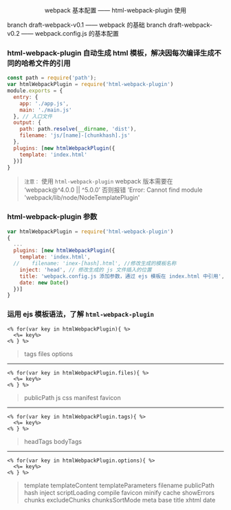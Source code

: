 
<center>webpack 基本配置 —— html-webpack-plugin 使用</center>

branch draft-webpack-v0.1 —— webpack 的基础
branch draft-webpack-v0.2 —— webpack.config.js 的基本配置

### html-webpack-plugin 自动生成 html 模板，解决因每次编译生成不同的哈希文件的引用

```javascript
const path = require('path');
var htmlWebpackPlugin = require('html-webpack-plugin')
module.exports = {
  entry: {
    app: './app.js',
    main: './main.js'
  }, // 入口文件
  output: {
    path: path.resolve(__dirname, 'dist'),
    filename: 'js/[name]-[chunkhash].js'
  },
  plugins: [new htmlWebpackPlugin({
    template: 'index.html'
  })]
}
```
>`注意：` 使用 `html-webpack-plugin` webpack 版本需要在 ‘webpack@^4.0.0 || ^5.0.0’ 否则报错 ’Error: Cannot find module 'webpack/lib/node/NodeTemplatePlugin'

### html-webpack-plugin 参数
```javascript
var htmlWebpackPlugin = require('html-webpack-plugin')
{
  ...
  plugins: [new htmlWebpackPlugin({
    template: 'index.html',
  //    filename: 'inex-[hash].html', //修改生成的模板名称
    inject: 'head', // 修改生成的 js 文件插入的位置
    title: 'webpack.config.js 添加参数，通过 ejs 模板在 index.html 中引用', // 这里的参数要在 html 模板中引用
    date: new Date()
  })]
}
```

### 运用 ejs 模板语法，了解 `html-webpack-plugin`
```
<% for(var key in htmlWebpackPlugin){ %>
  <%= key%>
<% } %>
```
> tags files options
---
```
<% for(var key in htmlWebpackPlugin.files){ %>
  <%= key%>
<% } %>
```
> publicPath js css manifest favicon
---
```
<% for(var key in htmlWebpackPlugin.tags){ %>
  <%= key%>
<% } %>
```
> headTags bodyTags
---
```
<% for(var key in htmlWebpackPlugin.options){ %>
  <%= key%>
<% } %>
```
> template templateContent templateParameters filename publicPath hash inject scriptLoading compile favicon minify cache showErrors chunks excludeChunks chunksSortMode meta base title xhtml date
